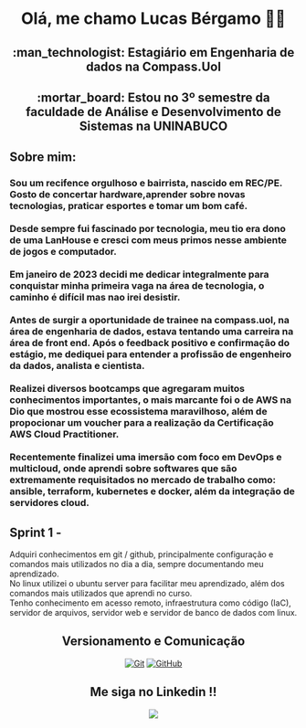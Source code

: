<h1 align='center'> 
  Olá, me chamo Lucas Bérgamo 👋😃
</h1>

<h2 align="center">
:man_technologist: <strong>Estagiário em Engenharia de dados na Compass.Uol</strong>
</h2>

<h2 align="center">
:mortar_board: <strong>Estou no 3º semestre da faculdade de Análise e Desenvolvimento de Sistemas na UNINABUCO</strong> 
</h2>


<h2>
  <strong>Sobre mim: </strong>
</h2>

<h3 align ="left">
  <p>
    
Sou um recifence orgulhoso e bairrista, nascido em REC/PE. Gosto de concertar hardware,aprender sobre novas tecnologias, praticar esportes e tomar um bom café. <br> <br>
Desde sempre fui fascinado por tecnologia, meu tio era dono de uma LanHouse e cresci com meus primos nesse ambiente de jogos e computador. <br> <br>
Em janeiro de 2023 decidi me dedicar integralmente para conquistar minha primeira vaga na área de tecnologia, o caminho é difícil mas nao irei desistir. <br><br>
Antes de surgir a oportunidade de trainee na compass.uol, na área de engenharia de dados, estava tentando uma carreira na área de front end. Após o feedback positivo e confirmação do estágio, me dediquei para entender a profissão de engenheiro da dados, analista e cientista. <br> <br>
Realizei diversos bootcamps que agregaram muitos conhecimentos importantes, o mais marcante foi o de AWS na Dio que mostrou esse ecossistema maravilhoso, além de propocionar um voucher para a realização da Certificação AWS Cloud Practitioner. <br> <br>
Recentemente finalizei uma imersão com foco em DevOps e multicloud, onde aprendi sobre softwares que são extremamente requisitados no mercado de trabalho como: ansible, terraform, kubernetes e docker, além da integração de servidores cloud.

  </p>
</h3>

<h2>
  <strong>Sprint 1 - </strong>
</h2>

<p>
  Adquiri conhecimentos em git / github, principalmente configuração e comandos mais utilizados no dia a dia, sempre documentando meu aprendizado. <br>
  No linux utilizei o ubuntu server para facilitar meu aprendizado, além dos comandos mais utilizados que aprendi no curso. <br>
  Tenho conhecimento em acesso remoto, infraestrutura como código (IaC), servidor de arquivos, servidor web e servidor de banco de dados com linux.
</p>


<h2 align='center'> 
  Versionamento e Comunicação
</h2>

<p align='center'>
    <a href="#"><img alt="Git" src="https://img.shields.io/badge/-Git-black?style=flat-square&logo=git"></a>
    <a href="#"><img alt="GitHub" src="https://img.shields.io/badge/-GitHub-181717?style=flat-square&logo=github"></a>
</p>

<h2 align='center'> 
Me siga no Linkedin !!
</h2>

<p align='center'>
  <a href="https://www.linkedin.com/in/lucas-bergamo/">
    <img align="center" src="https://img.shields.io/badge/linkedin-%230077B5.svg?style=for-the-badge&logo=linkedin&logoColor=white" />
  </a>
</p>
